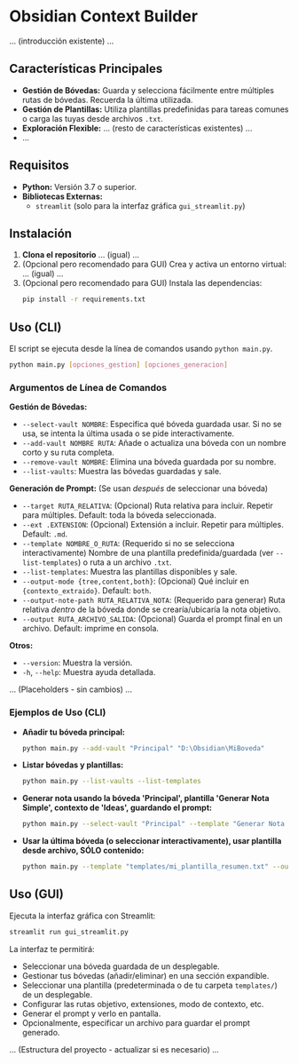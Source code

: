 # Obsidian Context Builder
... (introducción existente) ...

## Características Principales

*   **Gestión de Bóvedas:** Guarda y selecciona fácilmente entre múltiples rutas de bóvedas. Recuerda la última utilizada.
*   **Gestión de Plantillas:** Utiliza plantillas predefinidas para tareas comunes o carga las tuyas desde archivos `.txt`.
*   **Exploración Flexible:** ... (resto de características existentes) ...
*   ...

## Requisitos

*   **Python:** Versión 3.7 o superior.
*   **Bibliotecas Externas:**
    *   `streamlit` (solo para la interfaz gráfica `gui_streamlit.py`)

## Instalación

1.  **Clona el repositorio** ... (igual) ...
2.  (Opcional pero recomendado para GUI) Crea y activa un entorno virtual: ... (igual) ...
3.  (Opcional pero recomendado para GUI) Instala las dependencias:
    ```bash
    pip install -r requirements.txt
    ```

## Uso (CLI)

El script se ejecuta desde la línea de comandos usando `python main.py`.

```bash
python main.py [opciones_gestion] [opciones_generacion]
```

### Argumentos de Línea de Comandos

**Gestión de Bóvedas:**

*   `--select-vault NOMBRE`: Especifica qué bóveda guardada usar. Si no se usa, se intenta la última usada o se pide interactivamente.
*   `--add-vault NOMBRE RUTA`: Añade o actualiza una bóveda con un nombre corto y su ruta completa.
*   `--remove-vault NOMBRE`: Elimina una bóveda guardada por su nombre.
*   `--list-vaults`: Muestra las bóvedas guardadas y sale.

**Generación de Prompt:** (Se usan *después* de seleccionar una bóveda)

*   `--target RUTA_RELATIVA`: (Opcional) Ruta relativa para incluir. Repetir para múltiples. Default: toda la bóveda seleccionada.
*   `--ext .EXTENSION`: (Opcional) Extensión a incluir. Repetir para múltiples. Default: `.md`.
*   `--template NOMBRE_O_RUTA`: (Requerido si no se selecciona interactivamente) Nombre de una plantilla predefinida/guardada (ver `--list-templates`) o ruta a un archivo `.txt`.
*   `--list-templates`: Muestra las plantillas disponibles y sale.
*   `--output-mode {tree,content,both}`: (Opcional) Qué incluir en `{contexto_extraido}`. Default: `both`.
*   `--output-note-path RUTA_RELATIVA_NOTA`: (Requerido para generar) Ruta relativa *dentro* de la bóveda donde se crearía/ubicaría la nota objetivo.
*   `--output RUTA_ARCHIVO_SALIDA`: (Opcional) Guarda el prompt final en un archivo. Default: imprime en consola.

**Otros:**

*   `--version`: Muestra la versión.
*   `-h`, `--help`: Muestra ayuda detallada.

... (Placeholders - sin cambios) ...

### Ejemplos de Uso (CLI)

*   **Añadir tu bóveda principal:**
    ```bash
    python main.py --add-vault "Principal" "D:\Obsidian\MiBoveda"
    ```

*   **Listar bóvedas y plantillas:**
    ```bash
    python main.py --list-vaults --list-templates
    ```

*   **Generar nota usando la bóveda 'Principal', plantilla 'Generar Nota Simple', contexto de 'Ideas', guardando el prompt:**
    ```bash
    python main.py --select-vault "Principal" --template "Generar Nota Simple" --target "Ideas" --output-note-path "Ideas/Nueva Idea Sobre AI.md" --output prompt_idea_ai.txt
    ```

*   **Usar la última bóveda (o seleccionar interactivamente), usar plantilla desde archivo, SÓLO contenido:**
    ```bash
    python main.py --template "templates/mi_plantilla_resumen.txt" --output-mode content --target "Notas Diarias/2024-01" --output-note-path "Resumen Enero 2024.md"
    ```

## Uso (GUI)

Ejecuta la interfaz gráfica con Streamlit:

```bash
streamlit run gui_streamlit.py
```

La interfaz te permitirá:
*   Seleccionar una bóveda guardada de un desplegable.
*   Gestionar tus bóvedas (añadir/eliminar) en una sección expandible.
*   Seleccionar una plantilla (predeterminada o de tu carpeta `templates/`) de un desplegable.
*   Configurar las rutas objetivo, extensiones, modo de contexto, etc.
*   Generar el prompt y verlo en pantalla.
*   Opcionalmente, especificar un archivo para guardar el prompt generado.

... (Estructura del proyecto - actualizar si es necesario) ...